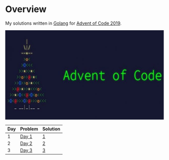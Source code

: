 # Overview

My solutions written in [Golang](http://golang.org) for [Advent of Code 2019](https://adventofcode.com/2019).

![](logo.jpg)

| Day | Problem                             | Solution |
|-----|-------------------------------------|----------|
| 1   | [Day 1](https://adventofcode.com/2019/day/1) | [1](1) |
| 2   | [Day 2](https://adventofcode.com/2019/day/2) | [2](2) |
| 3   | [Day 3](https://adventofcode.com/2019/day/3) | [3](3) |